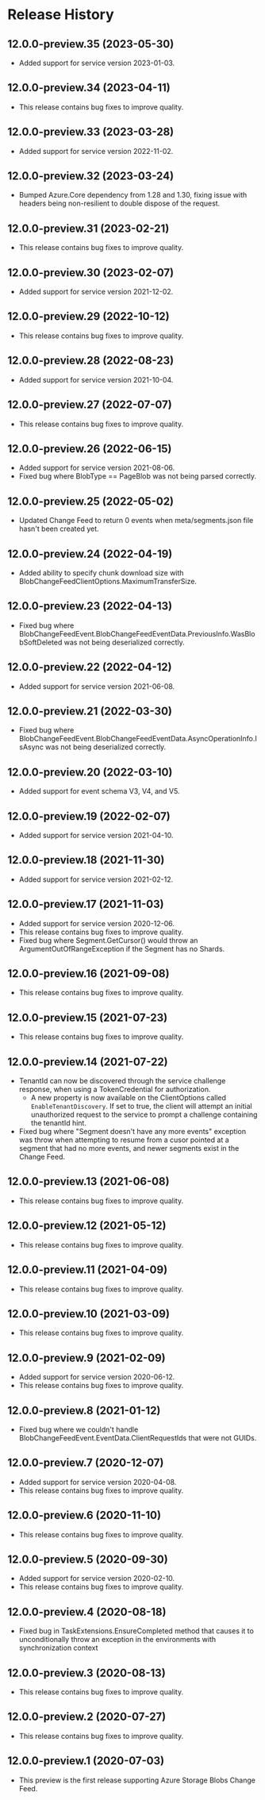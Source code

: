 # Release History

## 12.0.0-preview.35 (2023-05-30)
- Added support for service version 2023-01-03.

## 12.0.0-preview.34 (2023-04-11)
- This release contains bug fixes to improve quality.

## 12.0.0-preview.33 (2023-03-28)
- Added support for service version 2022-11-02.

## 12.0.0-preview.32 (2023-03-24)
- Bumped Azure.Core dependency from 1.28 and 1.30, fixing issue with headers being non-resilient to double dispose of the request.

## 12.0.0-preview.31 (2023-02-21)
- This release contains bug fixes to improve quality.

## 12.0.0-preview.30 (2023-02-07)
- Added support for service version 2021-12-02.

## 12.0.0-preview.29 (2022-10-12)
- This release contains bug fixes to improve quality.

## 12.0.0-preview.28 (2022-08-23)
- Added support for service version 2021-10-04.

## 12.0.0-preview.27 (2022-07-07)
- This release contains bug fixes to improve quality.

## 12.0.0-preview.26 (2022-06-15)
- Added support for service version 2021-08-06.
- Fixed bug where BlobType == PageBlob was not being parsed correctly.

## 12.0.0-preview.25 (2022-05-02)
- Updated Change Feed to return 0 events when meta/segments.json file hasn't been created yet.

## 12.0.0-preview.24 (2022-04-19)
- Added ability to specify chunk download size with BlobChangeFeedClientOptions.MaximumTransferSize.

## 12.0.0-preview.23 (2022-04-13)
- Fixed bug where BlobChangeFeedEvent.BlobChangeFeedEventData.PreviousInfo.WasBlobSoftDeleted was not being deserialized correctly.

## 12.0.0-preview.22 (2022-04-12)
- Added support for service version 2021-06-08.

## 12.0.0-preview.21 (2022-03-30)
- Fixed bug where BlobChangeFeedEvent.BlobChangeFeedEventData.AsyncOperationInfo.IsAsync was not being deserialized correctly.

## 12.0.0-preview.20 (2022-03-10)
- Added support for event schema V3, V4, and V5.

## 12.0.0-preview.19 (2022-02-07)
- Added support for service version 2021-04-10.

## 12.0.0-preview.18 (2021-11-30)
- Added support for service version 2021-02-12.

## 12.0.0-preview.17 (2021-11-03)
- Added support for service version 2020-12-06.
- This release contains bug fixes to improve quality.
- Fixed bug where Segment.GetCursor() would throw an ArgumentOutOfRangeException if the Segment has no Shards.

## 12.0.0-preview.16 (2021-09-08)
- This release contains bug fixes to improve quality.

## 12.0.0-preview.15 (2021-07-23)
- This release contains bug fixes to improve quality.

## 12.0.0-preview.14 (2021-07-22)
- TenantId can now be discovered through the service challenge response, when using a TokenCredential for authorization.
    - A new property is now available on the ClientOptions called `EnableTenantDiscovery`. If set to true, the client will attempt an initial unauthorized request to the service to prompt a challenge containing the tenantId hint.
- Fixed bug where "Segment doesn't have any more events" exception was throw when attempting to resume from a cusor pointed at a segment that had no more events, and newer segments exist in the Change Feed.

## 12.0.0-preview.13 (2021-06-08)
- This release contains bug fixes to improve quality.

## 12.0.0-preview.12 (2021-05-12)
- This release contains bug fixes to improve quality.

## 12.0.0-preview.11 (2021-04-09)
- This release contains bug fixes to improve quality.

## 12.0.0-preview.10 (2021-03-09)
- This release contains bug fixes to improve quality.

## 12.0.0-preview.9 (2021-02-09)
- Added support for service version 2020-06-12.
- This release contains bug fixes to improve quality.

## 12.0.0-preview.8 (2021-01-12)
- Fixed bug where we couldn't handle BlobChangeFeedEvent.EventData.ClientRequestIds that were not GUIDs.

## 12.0.0-preview.7 (2020-12-07)
- Added support for service version 2020-04-08.
- This release contains bug fixes to improve quality.

## 12.0.0-preview.6 (2020-11-10)
- This release contains bug fixes to improve quality.

## 12.0.0-preview.5 (2020-09-30)
- Added support for service version 2020-02-10.
- This release contains bug fixes to improve quality.

## 12.0.0-preview.4 (2020-08-18)
- Fixed bug in TaskExtensions.EnsureCompleted method that causes it to unconditionally throw an exception in the environments with synchronization context

## 12.0.0-preview.3 (2020-08-13)
- This release contains bug fixes to improve quality.

## 12.0.0-preview.2 (2020-07-27)
- This release contains bug fixes to improve quality.

## 12.0.0-preview.1 (2020-07-03)
- This preview is the first release supporting Azure Storage Blobs Change Feed.
